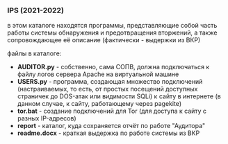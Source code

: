 ﻿### IPS (2021-2022)
в этом каталоге находятся программы, представляющие собой часть работы системы обнаружения и предотвращения вторжений, а также сопровождающее её описание (фактически - выдержки из ВКР)

файлы в каталоге:
- **AUDITOR.py** - собственно, сама СОПВ, должна подключаться к файлу логов сервера Apache на виртуальной машине
- **USERS.py** - программа, создающая множество подключений (настраиваемых, то есть, от простых посещений доступных страничек до DOS-атак или видимости SQLi) к сайту в интернете (в данном случае, к сайту, работающему через pagekite)
- **tor.bat** - создание подключений для Tor (для доступа к сайту с разных IP-адресов)
- **report** - каталог, куда сохраняется отчёт по работе "Аудитора"
- **readme.docx** - краткая выдержка по работе системы из ВКР

   
